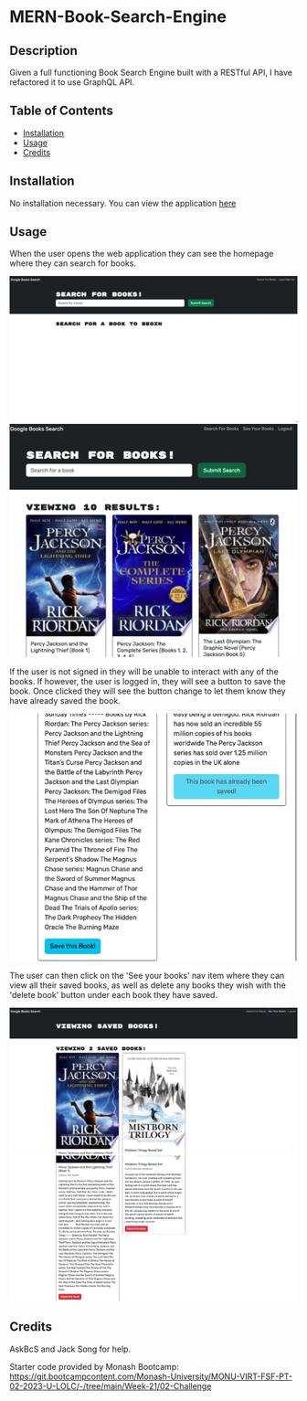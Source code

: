 # MERN-Book-Search-Engine

## Description

Given a full functioning Book Search Engine built with a RESTful API, I have refactored it to use GraphQL API. 

## Table of Contents

  - [Installation](#installation)
  - [Usage](#usage)
  - [Credits](#credits)

## Installation

No installation necessary. You can view the application [here]()

## Usage

When the user opens the web application they can see the homepage where they can search for books. 

![homepage](./client/src/images/Homepage.png) ![search book](./client/src/images/Search%20Book.png)

If the user is not signed in they will be unable to interact with any of the books. If however, the user is logged in, they will see a button to save the book. Once clicked they will see the button change to let them know they have already saved the book.

![save book](./client/src/images/Save%20Book.png)

The user can then click on the 'See your books' nav item where they can view all their saved books, as well as delete any books they wish with the 'delete book' button under each book they have saved.

![saved books](./client/src/images/Saved%20Books.png) ![delete book](./client/src/images/Delete%20Book.png)


## Credits

AskBcS and Jack Song for help.

Starter code provided by Monash Bootcamp: https://git.bootcampcontent.com/Monash-University/MONU-VIRT-FSF-PT-02-2023-U-LOLC/-/tree/main/Week-21/02-Challenge
